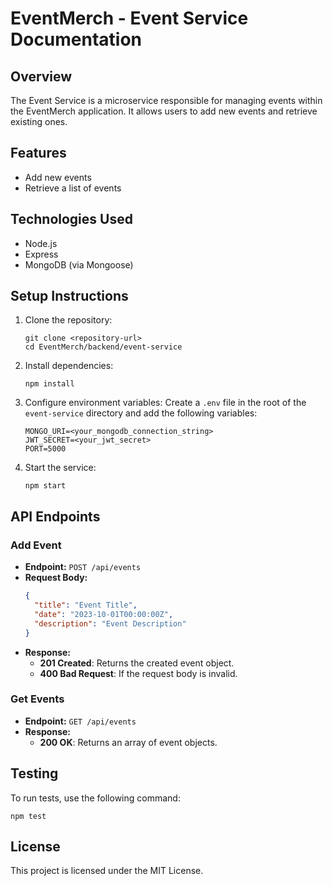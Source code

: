 # EventMerch - Event Service Documentation

## Overview
The Event Service is a microservice responsible for managing events within the EventMerch application. It allows users to add new events and retrieve existing ones.

## Features
- Add new events
- Retrieve a list of events

## Technologies Used
- Node.js
- Express
- MongoDB (via Mongoose)

## Setup Instructions
1. Clone the repository:
   ```
   git clone <repository-url>
   cd EventMerch/backend/event-service
   ```

2. Install dependencies:
   ```
   npm install
   ```

3. Configure environment variables:
   Create a `.env` file in the root of the `event-service` directory and add the following variables:
   ```
   MONGO_URI=<your_mongodb_connection_string>
   JWT_SECRET=<your_jwt_secret>
   PORT=5000
   ```

4. Start the service:
   ```
   npm start
   ```

## API Endpoints

### Add Event
- **Endpoint:** `POST /api/events`
- **Request Body:**
  ```json
  {
    "title": "Event Title",
    "date": "2023-10-01T00:00:00Z",
    "description": "Event Description"
  }
  ```
- **Response:**
  - **201 Created**: Returns the created event object.
  - **400 Bad Request**: If the request body is invalid.

### Get Events
- **Endpoint:** `GET /api/events`
- **Response:**
  - **200 OK**: Returns an array of event objects.

## Testing
To run tests, use the following command:
```
npm test
```

## License
This project is licensed under the MIT License.